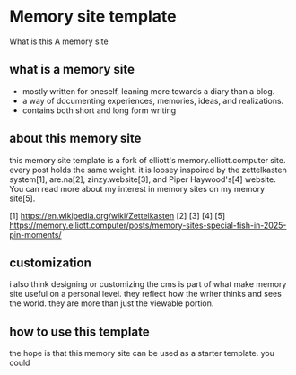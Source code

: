 # Memory site template

What is this
A memory site 

## what is a memory site

- mostly written for oneself, leaning more towards a diary than a blog.
- a way of documenting experiences, memories, ideas, and realizations.
- contains both short and long form writing

## about this memory site

this memory site template is a fork of elliott's memory.elliott.computer site. every post holds the same weight. it is loosey inspoired by the zettelkasten system[1], are.na[2], zinzy.website[3], and Piper Haywood's[4] website. You can read more about my interest in memory sites on my memory site[5].

[1] https://en.wikipedia.org/wiki/Zettelkasten
[2]
[3]
[4]
[5] https://memory.elliott.computer/posts/memory-sites-special-fish-in-2025-pin-moments/


## customization

i also think designing or customizing the cms is part of what make memory site useful on a personal level. they reflect how the writer thinks and sees the world. they are more than just the viewable portion.

## how to use this template

the hope is that this memory site can be used as a starter template. you could 

